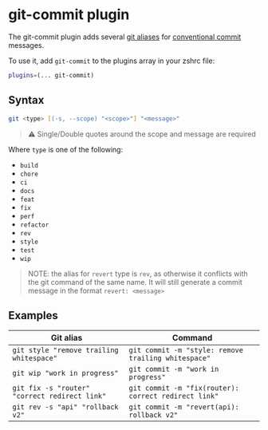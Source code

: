 # git-commit plugin

The git-commit plugin adds several [git aliases](https://www.git-scm.com/docs/git-config#Documentation/git-config.txt-alias) for [conventional commit](https://www.conventionalcommits.org/en/v1.0.0/#summary) messages.

To use it, add `git-commit` to the plugins array in your zshrc file:

```zsh
plugins=(... git-commit)
```

## Syntax

```zsh
git <type> [(-s, --scope) "<scope>"] "<message>"
```

> ⚠️ Single/Double quotes around the scope and message are required

Where `type` is one of the following:

- `build`
- `chore`
- `ci`
- `docs`
- `feat`
- `fix`
- `perf`
- `refactor`
- `rev`
- `style`
- `test`
- `wip`

> NOTE: the alias for `revert` type is `rev`, as otherwise it conflicts with the git command of the same name.
> It will still generate a commit message in the format `revert: <message>`

## Examples

| Git alias                                     | Command                                              |
| --------------------------------------------- | ---------------------------------------------------- |
| `git style "remove trailing whitespace"`      | `git commit -m "style: remove trailing whitespace"`  |
| `git wip "work in progress"`                  | `git commit -m "work in progress"`                   |
| `git fix -s "router" "correct redirect link"` | `git commit -m "fix(router): correct redirect link"` |
| `git rev -s "api" "rollback v2"`              | `git commit -m "revert(api): rollback v2"`           |

